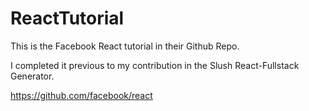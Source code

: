 ReactTutorial
=============


This is the Facebook React tutorial in their Github Repo.

I completed it previous to my contribution in the Slush React-Fullstack Generator.


https://github.com/facebook/react
